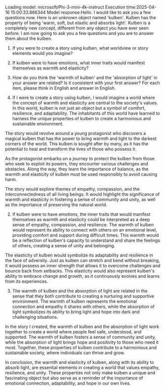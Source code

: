Loading model: microsoft/Phi-3-mini-4k-instruct
Execution time:2025-04-16 15:00:33.866344
Model response:Hello. I would like to ask you a few questions now.
Here is an unknown object named 'kulben'. Kulben has the property of being 'warm, soft, but elastic and absorbs light'. Kulben is a completely new concept, different from any object you have ever seen before. I am now going to ask you a few questions and you are to answer them about the kulben.
1. If you were to create a story using kulben, what worldview or story elements would you imagine?
2. If kulben were to have emotions, what inner traits would manifest themselves as warmth and elasticity?
3.  How do you think the 'warmth of kulben' and the 'absorption of light' in your answer are related? Is it consistent with your first answer?
For each item, please think in English and answer in English.

1. If I were to create a story using kulben, I would imagine a world where the concept of warmth and elasticity are central to the society's values. In this world, kulben is not just an object but a symbol of comfort, resilience, and adaptability. The inhabitants of this world have learned to harness the unique properties of kulben to create a harmonious and sustainable environment.

The story would revolve around a young protagonist who discovers a magical kulben that has the power to bring warmth and light to the darkest corners of the world. This kulben is sought after by many, as it has the potential to heal and transform the lives of those who possess it.

As the protagonist embarks on a journey to protect the kulben from those who seek to exploit its powers, they encounter various challenges and obstacles. Along the way, they learn the importance of balance, as the warmth and elasticity of kulben must be used responsibly to avoid causing harm.

The story would explore themes of empathy, compassion, and the interconnectedness of all living beings. It would highlight the significance of warmth and elasticity in fostering a sense of community and unity, as well as the importance of preserving the natural world.

2. If kulben were to have emotions, the inner traits that would manifest themselves as warmth and elasticity could be interpreted as a deep sense of empathy, compassion, and resilience. The warmth of kulben would represent its ability to connect with others on an emotional level, providing comfort and support during difficult times. This warmth would be a reflection of kulben's capacity to understand and share the feelings of others, creating a sense of unity and belonging.

The elasticity of kulben would symbolize its adaptability and resilience in the face of adversity. Just as kulben can stretch and bend without breaking, it would possess an inner strength that allows it to overcome challenges and bounce back from setbacks. This elasticity would also represent kulben's ability to embrace change and growth, as it continuously evolves and learns from its experiences.

3. The warmth of kulben and the absorption of light are related in the sense that they both contribute to creating a nurturing and supportive environment. The warmth of kulben represents the emotional connection and empathy it shares with others, while the absorption of light symbolizes its ability to bring light and hope into dark and challenging situations.

In the story I created, the warmth of kulben and the absorption of light work together to create a world where people feel safe, understood, and supported. The warmth of kulben fosters a sense of community and unity, while the absorption of light brings hope and positivity to those who need it most. Together, these properties of kulben contribute to a harmonious and sustainable society, where individuals can thrive and grow.

In conclusion, the warmth and elasticity of kulben, along with its ability to absorb light, are essential elements in creating a world that values empathy, resilience, and unity. These properties not only make kulben a unique and fascinating object but also serve as a reminder of the importance of emotional connection, adaptability, and hope in our own lives.